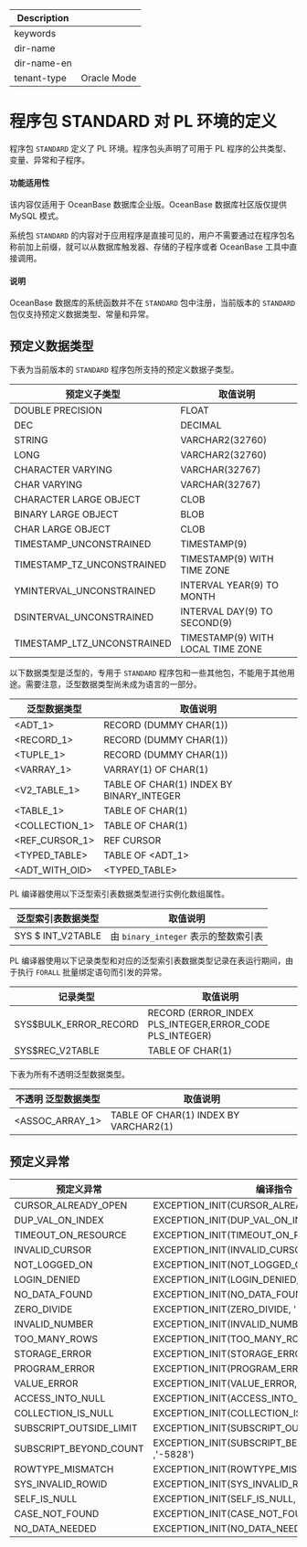 | Description   |                 |
|---------------|-----------------|
| keywords      |                 |
| dir-name      |                 |
| dir-name-en   |                 |
| tenant-type   | Oracle Mode     |


# 程序包 STANDARD 对 PL 环境的定义 

程序包 `STANDARD` 定义了 PL 环境。程序包头声明了可用于 PL 程序的公共类型、变量、异常和子程序。

  <main id="notice" >
    <h4>功能适用性</h4>
    <p>该内容仅适用于 OceanBase 数据库企业版。OceanBase 数据库社区版仅提供 MySQL 模式。</p>
  </main>

系统包 `STANDARD` 的内容对于应用程序是直接可见的，用户不需要通过在程序包名称前加上前缀，就可以从数据库触发器、存储的子程序或者 OceanBase 工具中直接调用。

  <main id="notice" type='explain'>
    <h4>说明</h4>
    <p>OceanBase 数据库的系统函数并不在 <code>STANDARD</code> 包中注册，当前版本的 <code>STANDARD</code> 包仅支持预定义数据类型、常量和异常。</p>
  </main>

预定义数据类型 
----------------------------

下表为当前版本的 `STANDARD` 程序包所支持的预定义数据子类型。


|         **预定义子类型**          |             **取值说明**              |
|-----------------------------|-----------------------------------|
| DOUBLE PRECISION            | FLOAT                             |
| DEC                         | DECIMAL                           |
| STRING                      | VARCHAR2(32760)                   |
| LONG                        | VARCHAR2(32760)                   |
| CHARACTER VARYING           | VARCHAR(32767)                    |
| CHAR VARYING                | VARCHAR(32767)                    |
| CHARACTER LARGE OBJECT      | CLOB                              |
| BINARY LARGE OBJECT         | BLOB                              |
| CHAR LARGE OBJECT           | CLOB                              |
| TIMESTAMP_UNCONSTRAINED     | TIMESTAMP(9)                      |
| TIMESTAMP_TZ_UNCONSTRAINED  | TIMESTAMP(9) WITH TIME ZONE       |
| YMINTERVAL_UNCONSTRAINED    | INTERVAL YEAR(9) TO MONTH         |
| DSINTERVAL_UNCONSTRAINED    | INTERVAL DAY(9) TO SECOND(9)      |
| TIMESTAMP_LTZ_UNCONSTRAINED | TIMESTAMP(9) WITH LOCAL TIME ZONE |



以下数据类型是泛型的，专用于 `STANDARD` 程序包和一些其他包，不能用于其他用途。需要注意，泛型数据类型尚未成为语言的一部分。


|    **泛型数据类型**    |                 **取值说明**                 |
|------------------|------------------------------------------|
| \<ADT_1\>        | RECORD (DUMMY CHAR(1))                   |
| \<RECORD_1\>     | RECORD (DUMMY CHAR(1))                   |
| \<TUPLE_1\>      | RECORD (DUMMY CHAR(1))                   |
| \<VARRAY_1\>     | VARRAY(1) OF CHAR(1)                     |
| \<V2_TABLE_1\>   | TABLE OF CHAR(1) INDEX BY BINARY_INTEGER |
| \<TABLE_1\>      | TABLE OF CHAR(1)                         |
| \<COLLECTION_1\> | TABLE OF CHAR(1)                         |
| \<REF_CURSOR_1\> | REF CURSOR                               |
| \<TYPED_TABLE\>  | TABLE OF \<ADT_1\>                       |
| \<ADT_WITH_OID\> | \<TYPED_TABLE\>                          |



PL 编译器使用以下泛型索引表数据类型进行实例化数组属性。 


|   **泛型索引表数据类型**   |          **取值说明**           |
|-------------------|-----------------------------|
| SYS $ INT_V2TABLE | 由 `binary_integer` 表示的整数索引表 |



PL 编译器使用以下记录类型和对应的泛型索引表数据类型记录在表运行期间，由于执行 `FORALL` 批量绑定语句而引发的异常。


|       **记录类型**        |                        **取值说明**                         |
|-----------------------|---------------------------------------------------------|
| SYS$BULK_ERROR_RECORD | RECORD (ERROR_INDEX PLS_INTEGER,ERROR_CODE PLS_INTEGER) |
| SYS$REC_V2TABLE       | TABLE OF CHAR(1)                                        |



下表为所有不透明泛型数据类型。


| **不透明** **泛型数据类型** |               **取值说明**                |
|--------------------|---------------------------------------|
| \<ASSOC_ARRAY_1\>  | TABLE OF CHAR(1) INDEX BY VARCHAR2(1) |



预定义异常 
--------------------------



|        **预定义异常**        |                      编译指令                       |
|-------------------------|-------------------------------------------------|
| CURSOR_ALREADY_OPEN     | EXCEPTION_INIT(CURSOR_ALREADY_OPEN, '-5589')    |
| DUP_VAL_ON_INDEX        | EXCEPTION_INIT(DUP_VAL_ON_INDEX, '-5024')       |
| TIMEOUT_ON_RESOURCE     | EXCEPTION_INIT(TIMEOUT_ON_RESOURCE, '-5848')    |
| INVALID_CURSOR          | EXCEPTION_INIT(INVALID_CURSOR, '-5844')         |
| NOT_LOGGED_ON           | EXCEPTION_INIT(NOT_LOGGED_ON, '-5846')          |
| LOGIN_DENIED            | EXCEPTION_INIT(LOGIN_DENIED, '-5845')           |
| NO_DATA_FOUND           | EXCEPTION_INIT(NO_DATA_FOUND, '-4026')          |
| ZERO_DIVIDE             | EXCEPTION_INIT(ZERO_DIVIDE, '-4333')            |
| INVALID_NUMBER          | EXCEPTION_INIT(INVALID_NUMBER, '-5114')         |
| TOO_MANY_ROWS           | EXCEPTION_INIT(TOO_MANY_ROWS, '-5294')          |
| STORAGE_ERROR           | EXCEPTION_INIT(STORAGE_ERROR, '-5842')          |
| PROGRAM_ERROR           | EXCEPTION_INIT(PROGRAM_ERROR, '-5840')          |
| VALUE_ERROR             | EXCEPTION_INIT(VALUE_ERROR, '-5677')            |
| ACCESS_INTO_NULL        | EXCEPTION_INIT(ACCESS_INTO_NULL, '-5837')       |
| COLLECTION_IS_NULL      | EXCEPTION_INIT(COLLECTION_IS_NULL , '-5838')    |
| SUBSCRIPT_OUTSIDE_LIMIT | EXCEPTION_INIT(SUBSCRIPT_OUTSIDE_LIMIT,'-5843') |
| SUBSCRIPT_BEYOND_COUNT  | EXCEPTION_INIT(SUBSCRIPT_BEYOND_COUNT ,'-5828') |
| ROWTYPE_MISMATCH        | EXCEPTION_INIT(ROWTYPE_MISMATCH, '-5841')       |
| SYS_INVALID_ROWID       | EXCEPTION_INIT(SYS_INVALID_ROWID, '-5802')      |
| SELF_IS_NULL            | EXCEPTION_INIT(SELF_IS_NULL, '-5847')           |
| CASE_NOT_FOUND          | EXCEPTION_INIT(CASE_NOT_FOUND, '-5571')         |
| NO_DATA_NEEDED          | EXCEPTION_INIT(NO_DATA_NEEDED, '-5839')         |


